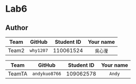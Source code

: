 # Lab6


## Author
Team | GitHub | Student ID | Your name
  :---: | :---: | :---: | :---: 
Team2 | `why1207` | 110061524 | `吳心瀅`

Team | GitHub | Student ID | Your name
  :---: | :---: | :---: | :---: 
TeamTA | `andykuo8766` | 109062578 | `Andy`
